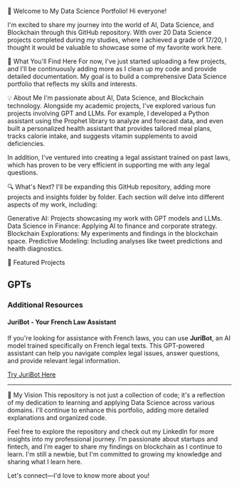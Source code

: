 👋 Welcome to My Data Science Portfolio!
Hi everyone!

I'm excited to share my journey into the world of AI, Data Science, and Blockchain through this GitHub repository. With over 20 Data Science projects completed during my studies, where I achieved a grade of 17/20, I thought it would be valuable to showcase some of my favorite work here.

🚀 What You'll Find Here
For now, I've just started uploading a few projects, and I'll be continuously adding more as I clean up my code and provide detailed documentation. My goal is to build a comprehensive Data Science portfolio that reflects my skills and interests.

💡 About Me
I'm passionate about AI, Data Science, and Blockchain technology. Alongside my academic projects, I've explored various fun projects involving GPT and LLMs. For example, I developed a Python assistant using the Prophet library to analyze and forecast data, and even built a personalized health assistant that provides tailored meal plans, tracks calorie intake, and suggests vitamin supplements to avoid deficiencies.

In addition, I've ventured into creating a legal assistant trained on past laws, which has proven to be very efficient in supporting me with any legal questions.

🔍 What's Next?
I'll be expanding this GitHub repository, adding more projects and insights folder by folder. Each section will delve into different aspects of my work, including:

Generative AI: Projects showcasing my work with GPT models and LLMs.
Data Science in Finance: Applying AI to finance and corporate strategy.
Blockchain Explorations: My experiments and findings in the blockchain space.
Predictive Modeling: Including analyses like tweet predictions and health diagnostics.

🌟 Featured Projects

## GPTs
### Additional Resources

#### JuriBot - Your French Law Assistant
If you're looking for assistance with French laws, you can use **JuriBot**, an AI model trained specifically on French legal texts. This GPT-powered assistant can help you navigate complex legal issues, answer questions, and provide relevant legal information.

[Try JuriBot Here](https://chatgpt.com/g/g-i0qAN3WiP-juribot-france)


---

🎯 My Vision
This repository is not just a collection of code; it's a reflection of my dedication to learning and applying Data Science across various domains. I'll continue to enhance this portfolio, adding more detailed explanations and organized code.

Feel free to explore the repository and check out my LinkedIn for more insights into my professional journey. I’m passionate about startups and fintech, and I’m eager to share my findings on blockchain as I continue to learn. I'm still a newbie, but I'm committed to growing my knowledge and sharing what I learn here.

Let's connect—I'd love to know more about you!
